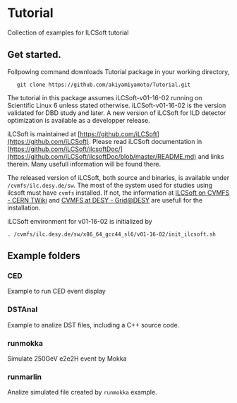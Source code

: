# Tutorial
Collection of examples for ILCSoft tutorial

##  Get started.

Follpowing command downloads Tutorial package in your working directory, 
``` 
   git clone https://github.com/akiyamiyamoto/Tutorial.git
```

The tutorial in this package assumes iLCSoft-v01-16-02 running on Scientific Linux 6
unless stated otherwise. iLCSoft-v01-16-02 is the version validated for DBD study 
and later.  A new version of iLCSoft for ILD detector optimization is available 
as a developper release.

iLCSoft is maintained at [https://github.com/iLCSoft](https://github.com/iLCSoft).
Please read iLCSoft documentation in 
[https://github.com/iLCSoft/ilcsoftDoc/](https://github.com/iLCSoft/ilcsoftDoc/blob/master/README.md)
and links therein.  Many usefull information will be found there.

The released version of iLCSoft, both source and binaries, is available under `/cvmfs/ilc.desy.de/sw`. 
The most of the system used for studies using ilcsoft must have `cvmfs` installed. If not,
the information at 
[ILCSoft on CVMFS - CERN TWiki](https://twiki.cern.ch/twiki/bin/view/CLIC/CLICCvmfs) and 
[CVMFS at DESY - Grid@DESY](http://grid.desy.de/cvmfs/)
are usefull for the installation.

iLCSoft environment for v01-16-02 is initialized by 

```
. /cvmfs/ilc.desy.de/sw/x86_64_gcc44_sl6/v01-16-02/init_ilcsoft.sh
```

## Example folders

### CED

Example to run CED event display

### DSTAnal

Example to analize DST files, including a C++ source code.

### runmokka

Simulate 250GeV e2e2H event by Mokka

### runmarlin

Analize simulated file created by `runmokka` example.

 
 
